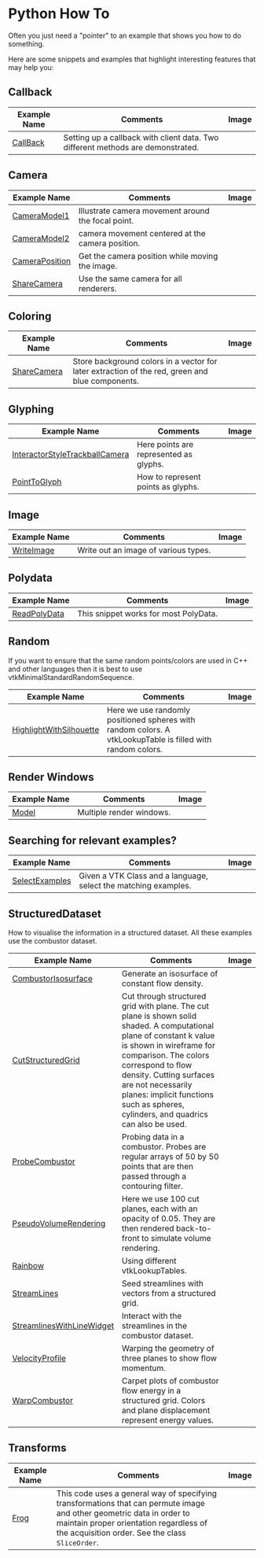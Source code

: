 # Python How To

Often you just need a "pointer" to an example that shows you how to do something.

Here are some snippets and examples that highlight interesting features that may help you:

## Callback

| Example Name | Comments | Image |
| -------------- | ---------------------- | ------- |
[CallBack](/Python/Interaction/CallBack) | Setting up a callback with client data. Two different methods are demonstrated.

## Camera

| Example Name | Comments | Image |
| -------------- | ---------------------- | ------- |
[CameraModel1](/Python/Visualization/CameraModel1) | Illustrate camera movement around the focal point.
[CameraModel2](/Python/Visualization/CameraModel2) | camera movement centered at the camera position.
[CameraPosition](/Python/Snippets/CameraPosition) | Get the camera position while moving the image.
[ShareCamera](/Python/Utilities/ShareCamera) | Use the same camera for all renderers.

## Coloring

| Example Name | Comments | Image |
| -------------- | ---------------------- | ------- |
[ShareCamera](/Python/Utilities/ShareCamera) | Store background colors in a vector for later extraction of the red, green and blue components.

## Glyphing

| Example Name | Comments | Image |
| -------------- | ---------------------- | ------- |
[InteractorStyleTrackballCamera](/Python/Interaction/InteractorStyleTrackballCamera) | Here points are represented as glyphs.
[PointToGlyph](/Python/Snippets/PointToGlyph) | How to represent points as glyphs.

## Image

| Example Name | Comments | Image |
| -------------- | ---------------------- | ------- |
[WriteImage](/Python/Snippets/WriteImage) | Write out an image of various types.

## Polydata

| Example Name | Comments | Image |
| -------------- | ---------------------- | ------- |
[ReadPolyData](/Python/Snippets/ReadPolyData) | This snippet works for most PolyData.

## Random

If you want to ensure that the same random points/colors are used in C++ and other languages then it is best to use vtkMinimalStandardRandomSequence.

| Example Name | Comments | Image |
| -------------- | ---------------------- | ------- |
[HighlightWithSilhouette](/Python/Picking/HighlightWithSilhouette) | Here we use randomly positioned spheres with random colors. A vtkLookupTable is filled with random colors.

## Render Windows

| Example Name | Comments | Image |
| -------------- | ---------------------- | ------- |
[Model](/Python/Rendering/Model) | Multiple render windows.

## Searching for relevant examples?

| Example Name | Comments | Image |
| -------------- | ---------------------- | ------- |
[SelectExamples](/Python/Utilities/SelectExamples) | Given a VTK Class and a language, select the matching examples.

## StructuredDataset

How to visualise the information in a structured dataset. All these examples use the combustor dataset.

| Example Name | Comments | Image |
| -------------- | ---------------------- | ------- |
[CombustorIsosurface](/Python/VisualizationAlgorithms/CombustorIsosurface) | Generate an isosurface of constant flow density.
[CutStructuredGrid](/Python/VisualizationAlgorithms/CutStructuredGrid) | Cut through structured grid with plane. The cut plane is shown solid shaded. A computational plane of constant k value is shown in wireframe for comparison. The colors correspond to flow density. Cutting surfaces are not necessarily planes: implicit functions such as spheres, cylinders, and quadrics can also be used.
[ProbeCombustor](/Python/VisualizationAlgorithms/ProbeCombustor) | Probing data in a combustor.  Probes are regular arrays of 50 by 50 points that are then passed through a contouring filter.
[PseudoVolumeRendering](/Python/VolumeRendering/PseudoVolumeRendering) | Here we use 100 cut planes, each with an opacity of 0.05. They are then rendered back-to-front to simulate volume rendering.
[Rainbow](/Python/Rendering/Rainbow) | Using different vtkLookupTables.
[StreamLines](/Python/Visualization/StreamLines) | Seed streamlines with vectors from a structured grid.
[StreamlinesWithLineWidget](/Python/VisualizationAlgorithms/StreamlinesWithLineWidget) | Interact with the streamlines in the combustor dataset.
[VelocityProfile](/Python/VisualizationAlgorithms/VelocityProfile) | Warping the geometry of three planes to show flow momentum.
[WarpCombustor](/Python/VisualizationAlgorithms/WarpCombustor) | Carpet plots of combustor flow energy in a structured grid. Colors and plane displacement represent energy values.

## Transforms

| Example Name | Comments | Image |
| -------------- | ---------------------- | ------- |
[Frog](/Python/Visualization/Frog) | This code uses a general way of specifying transformations that can permute image and other geometric data in order to maintain proper orientation regardless of the acquisition order. See the class `SliceOrder`.
